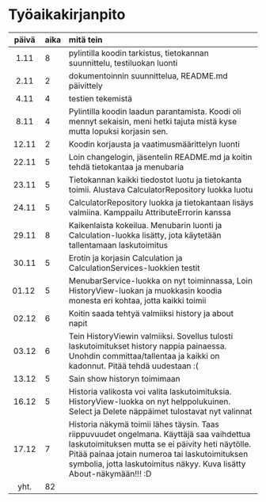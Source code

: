 # Työaikakirjanpito

| päivä | aika | mitä tein  |
| :----:|:-----| :-----|
| 1.11  | 8    | pylintilla koodin tarkistus, tietokannan suunnittelu, testiluokan luonti |
| 2.11  | 2    | dokumentoinnin suunnittelua, README.md päivittely |
| 4.11  | 4    | testien tekemistä |
| 8.11  | 4    | Pylintilla koodin laadun parantamista. Koodi oli mennyt sekaisin, meni hetki tajuta mistä kyse mutta lopuksi korjasin sen. |
| 12.11 | 2    | Koodin korjausta ja vaatimusmäärittelyn luonti |
| 22.11 | 5    | Loin changelogin, jäsentelin README.md ja koitin tehdä tietokantaa ja menubaria |
| 23.11 | 5    | Tietokannan kaikki tiedostot luotu ja tietokanta toimii. Alustava CalculatorRepository luokka luotu |
| 24.11 | 5    | CalculatorRepository luokka ja tietokantaan lisäys valmiina. Kamppailu AttributeErrorin kanssa |
| 29.11 | 8    | Kaikenlaista kokeilua. Menubarin luonti ja Calculation-luokka lisätty, jota käytetään tallentamaan laskutoimitus |
| 30.11 | 5    | Erotin ja korjasin Calculation ja CalculationServices-luokkien testit |
| 01.12 | 5    | MenubarService-luokka on nyt toiminnassa, Loin HistoryView-luokan ja muokkasin koodia monesta eri kohtaa, jotta kaikki toimii |
| 02.12 | 6    | Koitin saada tehtyä valmiiksi history ja about napit |
| 03.12 | 6    | Tein HistoryViewin valmiiksi. Sovellus tulosti laskutoimitukset history nappia painaessa. Unohdin committaa/tallentaa ja kaikki on kadonnut. Pitää tehdä uudestaan :( |
| 13.12 | 5    | Sain show historyn toimimaan |
| 16.12 | 5    | Historia valikosta voi valita laskutoimituksia. HistoryView-luokka on nyt helppolukuinen. Select ja Delete näppäimet tulostavat nyt valinnat |
| 17.12 | 7    | Historia näkymä toimii lähes täysin. Taas riippuvuudet ongelmana. Käyttäjä saa vaihdettua laskutoimituksen mutta se ei päivity heti näytölle. Pitää painaa jotain numeroa tai laskutoimituksen symbolia, jotta laskutoimitus näkyy. Kuva lisätty About-näkymään!!! :D |
| yht.  | 82   | |

